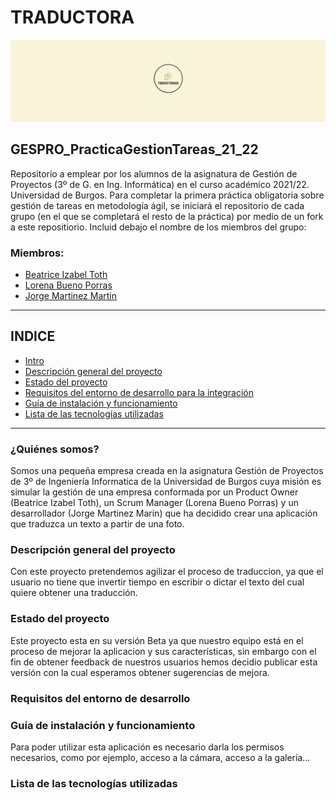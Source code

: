 
TRADUCTORA
===========
![Logo](Logo/Logo.jpg)

## GESPRO_PracticaGestionTareas_21_22
Repositorio a emplear por los alumnos de la asignatura de Gestión de Proyectos (3º de G. en Ing. Informática) en el curso académico 2021/22. Universidad de Burgos.  Para completar la primera práctica obligatoria sobre gestión de tareas en metodología ágil, se iniciará el repositorio de cada grupo (en el que se completará el resto de la práctica) por medio de un fork a este repositiorio.  Incluid debajo el nombre de los miembros del grupo:

### Miembros:
- [Beatrice Izabel Toth](#)
- [Lorena Bueno Porras](#)
- [Jorge Martinez Martin](#)
----

## INDICE
- [Intro](#quiénes-somos)
- [Descripción general del proyecto](#descripción-general-del-proyecto)
- [Estado del proyecto](#estado-del-proyecto)
- [Requisitos del entorno de desarrollo para la integración](#requisitos-del-entorno-de-desarrollo)
- [Guía de instalación y funcionamiento](#guía-de-instalación-y-funcionamiento)
- [Lista de las tecnologías utilizadas](#lista-de-las-tecnologías-utilizadas)

----



### ¿Quiénes somos?

Somos una pequeña empresa creada en la asignatura Gestión de Proyectos de 3º de Ingeniería Informatica de la Universidad de Burgos cuya misión es simular la gestión de una empresa conformada por un Product Owner (Beatrice Izabel Toth), un Scrum Manager (Lorena Bueno Porras) y un desarrollador (Jorge Martinez Marin) que ha decidido crear una aplicación que traduzca un texto a partir de una foto. 

### Descripción general del proyecto
Con este proyecto pretendemos agilizar el proceso de traduccion, ya que el usuario no tiene que invertir tiempo en escribir o dictar el texto del cual quiere obtener una traducción.


### Estado del proyecto
Este proyecto esta en su versión Beta ya que nuestro equipo está en el proceso de mejorar la aplicacion y sus características, sin embargo con el fin de obtener feedback de nuestros usuarios hemos decidio publicar esta versión con la cual esperamos obtener sugerencias de mejora. 

### Requisitos del entorno de desarrollo

### Guía de instalación y funcionamiento
Para poder utilizar esta aplicación es necesario darla los permisos necesarios, como por ejemplo, acceso a la cámara, acceso a la galería...

### Lista de las tecnologías utilizadas




